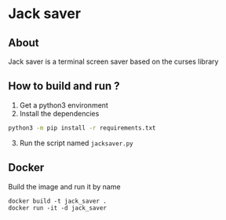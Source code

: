 # Jack saver

## About

Jack saver is a terminal screen saver based on the curses library

## How to build and run ?

1. Get a python3 environment
2. Install the dependencies
```bash
python3 -m pip install -r requirements.txt
```
3. Run the script named `jacksaver.py`

## Docker

Build the image and run it by name

```
docker build -t jack_saver .
docker run -it -d jack_saver
```
